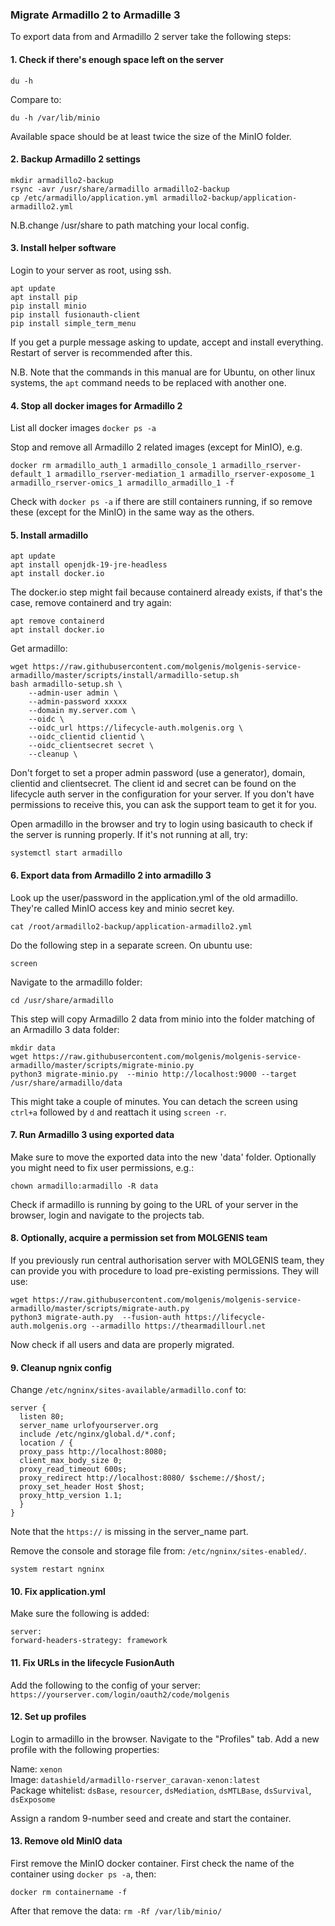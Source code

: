 ### Migrate Armadillo 2 to Armadille 3

To export data from and Armadillo 2 server take the following steps:

#### 1. Check if there's enough space left on the server
```
du -h
```
Compare to:
```
du -h /var/lib/minio
```
Available space should be at least twice the size of the MinIO folder. 

#### 2. Backup Armadillo 2 settings
```
mkdir armadillo2-backup 
rsync -avr /usr/share/armadillo armadillo2-backup 
cp /etc/armadillo/application.yml armadillo2-backup/application-armadillo2.yml 
```
N.B.change /usr/share to path matching your local config.

#### 3. Install helper software
Login to your server as root, using ssh. 
```
apt update 
apt install pip 
pip install minio 
pip install fusionauth-client 
pip install simple_term_menu 
```
If you get a purple message asking to update, accept and install everything.
Restart of server is recommended after this.

N.B. Note that the commands in this manual are for Ubuntu, on other linux systems, 
the `apt` command needs to be replaced with another one.

#### 4. Stop all docker images for Armadillo 2
List all docker images
```docker ps -a```

Stop and remove all Armadillo 2 related images (except for MinIO), e.g.
```
docker rm armadillo_auth_1 armadillo_console_1 armadillo_rserver-default_1 armadillo_rserver-mediation_1 armadillo_rserver-exposome_1 armadillo_rserver-omics_1 armadillo_armadillo_1 -f 
```
Check with `docker ps -a` if there are still containers running, if so remove these (except for the MinIO) in the same way as the others.

#### 5. Install armadillo
```
apt update
apt install openjdk-19-jre-headless
apt install docker.io
```
The docker.io step might fail because containerd already exists, if that's the case, remove containerd and try again:
```
apt remove containerd
apt install docker.io
```

Get armadillo:
```
wget https://raw.githubusercontent.com/molgenis/molgenis-service-armadillo/master/scripts/install/armadillo-setup.sh 
bash armadillo-setup.sh \
    --admin-user admin \
    --admin-password xxxxx 
    --domain my.server.com \
    --oidc \
    --oidc_url https://lifecycle-auth.molgenis.org \
    --oidc_clientid clientid \
    --oidc_clientsecret secret \
    --cleanup \
```
Don't forget to set a proper admin password (use a generator), domain, clientid and clientsecret. The client id and
secret can be found on the lifecycle auth server in the configuration for your server. If you don't have permissions to
receive this, you can ask the support team to get it for you.

Open armadillo in the browser and try to login using basicauth to check if the server is running properly. If it's not
running at all, try:
```
systemctl start armadillo
```

#### 6. Export data from Armadillo 2 into armadillo 3
Look up the user/password in the application.yml of the old armadillo. They're called MinIO access key and  minio
secret key.
```
cat /root/armadillo2-backup/application-armadillo2.yml
```
Do the following step in a separate screen. On ubuntu use:
```
screen
```
Navigate to the armadillo folder:
```
cd /usr/share/armadillo
```
This step will copy Armadillo 2 data from minio into the folder matching of an Armadillo 3 data folder:
```
mkdir data
wget https://raw.githubusercontent.com/molgenis/molgenis-service-armadillo/master/scripts/migrate-minio.py  
python3 migrate-minio.py  --minio http://localhost:9000 --target /usr/share/armadillo/data  
```

This might take a couple of minutes. You can detach the screen using `ctrl+a` followed by `d` and reattach it using 
`screen -r`. 

#### 7. Run Armadillo 3 using exported data
Make sure to move the exported data into the new 'data' folder. Optionally you might need to fix user permissions, e.g.:
```
chown armadillo:armadillo -R data 
```
Check if armadillo is running by going to the URL of your server in the browser, login and navigate to the projects tab.

#### 8. Optionally, acquire a permission set from MOLGENIS team
If you previously run central authorisation server with MOLGENIS team, they can provide you with procedure to load 
pre-existing permissions. They will use:
```
wget https://raw.githubusercontent.com/molgenis/molgenis-service-armadillo/master/scripts/migrate-auth.py 
python3 migrate-auth.py  --fusion-auth https://lifecycle-auth.molgenis.org --armadillo https://thearmadillourl.net
```
Now check if all users and data are properly migrated. 

#### 9. Cleanup ngnix config

Change `/etc/ngninx/sites-available/armadillo.conf` to:
```
server {
  listen 80;
  server_name urlofyourserver.org
  include /etc/nginx/global.d/*.conf;
  location / {
  proxy_pass http://localhost:8080;
  client_max_body_size 0;
  proxy_read_timeout 600s;
  proxy_redirect http://localhost:8080/ $scheme://$host/;
  proxy_set_header Host $host;
  proxy_http_version 1.1;
  }
}
```
Note that the `https://` is missing in the server_name part.

Remove the console and storage file from: `/etc/ngninx/sites-enabled/`. 

```
system restart ngninx
```

#### 10. Fix application.yml
Make sure the following is added:
```
server:
forward-headers-strategy: framework
```

#### 11. Fix URLs in the lifecycle FusionAuth
Add the following to the config of your server:
`https://yourserver.com/login/oauth2/code/molgenis`

#### 12. Set up profiles
Login to armadillo in the browser. Navigate to the "Profiles" tab. Add a new profile with the following properties:

Name: `xenon`  
Image: `datashield/armadillo-rserver_caravan-xenon:latest`  
Package whitelist: `dsBase`, `resourcer`, `dsMediation`, `dsMTLBase`, `dsSurvival`, `dsExposome`

Assign a random 9-number seed and create and start the container.

#### 13. Remove old MinIO data
First remove the MinIO docker container. First check the name of the container using `docker ps -a`, then:
```
docker rm containername -f
```
After that remove the data:
```rm -Rf /var/lib/minio/ ```
